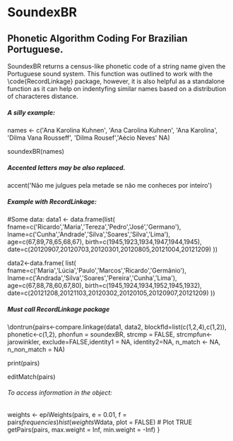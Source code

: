 SoundexBR
=========

## Phonetic Algorithm Coding For Brazilian Portuguese. 

SoundexBR returns a census-like phonetic code of a string name given the Portuguese sound system. This function was outlined to work with the \code{RecordLinkage} package, however, it is also helpful as a standalone function as it can help on indentyfing similar names based on a distribution of characteres distance. 

##### A silly example:
names <- c('Ana Karolina Kuhnen',
'Ana Carolina Kuhnen', 'Ana Karolina',
'Dilma Vana Rousseff', 'Dilma Rousef','Aécio Neves' NA)
  
soundexBR(names)

##### Accented letters may be also replaced.
accent('Não me julgues pela metade se não me conheces por inteiro')


##### Example with RecordLinkage:
#Some data:
data1 <- data.frame(list(
fname=c('Ricardo','Maria','Tereza','Pedro','José','Germano'),
lname=c('Cunha','Andrade','Silva','Soares','Silva','Lima'),
age=c(67,89,78,65,68,67),
birth=c(1945,1923,1934,1947,1944,1945),
date=c(20120907,20120703,20120301,20120805,20121004,20121209)
))

data2<-data.frame( list( fname=c('Maria','Lúcia','Paulo','Marcos','Ricardo','Germânio'),
lname=c('Andrada','Silva','Soares','Pereira','Cunha','Lima'),
age=c(67,88,78,60,67,80),
birth=c(1945,1924,1934,1952,1945,1932),
date=c(20121208,20121103,20120302,20120105,20120907,20121209)
))


##### Must call RecordLinkage package

\dontrun{pairs<-compare.linkage(data1, data2,
blockfld=list(c(1,2,4),c(1,2)),
phonetic<-c(1,2), phonfun = soundexBR, strcmp = FALSE,
strcmpfun<-jarowinkler, exclude=FALSE,identity1 = NA,
identity2=NA, n_match <- NA, n_non_match = NA)
      
print(pairs)

editMatch(pairs)

###### To access information in the object:  
weights <- epiWeights(pairs, e = 0.01, f = pairs$frequencies)
hist(weights$Wdata, plot = FALSE) # Plot TRUE
getPairs(pairs, max.weight = Inf, min.weight = -Inf)
	}
